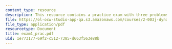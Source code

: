 ```yaml
---
content_type: resource
description: This resource contains a practice exam with three problems.
file: https://ol-ocw-studio-app-qa.s3.amazonaws.com/courses/2-003j-dynamics-and-control-i-spring-2007/1e77317769f2c5127385d663f563e88b_exam1_prac.pdf
file_type: application/pdf
resourcetype: Document
title: exam1_prac.pdf
uid: 1e773177-69f2-c512-7385-d663f563e88b
---
```

